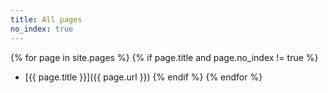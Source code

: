 ```yaml
---
title: All pages
no_index: true
---
```


{% for page in site.pages %}
  {% if page.title and page.no_index != true %}
- [{{ page.title }}]({{ page.url }})
  {% endif %}
{% endfor %}
